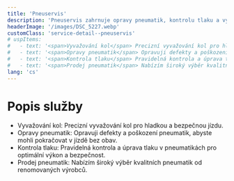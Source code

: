 ```yaml
---
title: 'Pneuservis'
description: 'Pneuservis zahrnuje opravy pneumatik, kontrolu tlaku a vyvažování kol, a také prodej kvalitních pneumatik.'
headerImage: '/images/DSC_5227.webp'
customClass: 'service-detail--pneuservis'
# uspItems:
#   - text: '<span>Vyvažování kol</span> Precizní vyvažování kol pro hladkou a bezpečnou jízdu.'
#   - text: '<span>Opravy pneumatik</span> Opravuji defekty a poškození pneumatik, abyste mohli pokračovat v jízdě bez obav.'
#   - text: '<span>Kontrola tlaku</span> Pravidelná kontrola a úprava tlaku v pneumatikách pro optimální výkon a bezpečnost.'
#   - text: '<span>Prodej pneumatik</span> Nabízím široký výběr kvalitních pneumatik od renomovaných výrobců.'
lang: 'cs'
---
```


# Popis služby

<ul>
  <li><span>Vyvažování kol:</span> Precizní vyvažování kol pro hladkou a bezpečnou jízdu.</li>
  <li><span>Opravy pneumatik:</span> Opravuji defekty a poškození pneumatik, abyste mohli pokračovat v jízdě bez obav.</li>
  <li><span>Kontrola tlaku:</span> Pravidelná kontrola a úprava tlaku v pneumatikách pro optimální výkon a bezpečnost.</li>
  <li><span>Prodej pneumatik:</span> Nabízím široký výběr kvalitních pneumatik od renomovaných výrobců.</li>
</ul>
